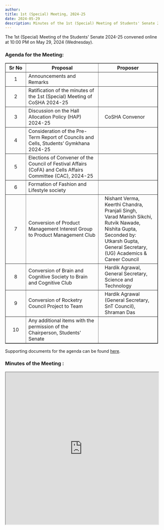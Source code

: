 ```yaml
---
author:
title: 1st (Special) Meeting, 2024-25
date: 2024-05-29
description: Minutes of the 1st (Special) Meeting of Students' Senate 2024-25.
---
```


The 1st (Special) Meeting of the Students' Senate 2024-25 convened online at 10:00 PM on May 29, 2024 (Wednesday). 

### Agenda for the Meeting:

<table border="1" style="border-collapse: collapse;">
  <thead>
    <tr>
      <th style="width: 50px; text-align: center;">Sr No</th>
      <th>Proposal</th>
      <th>Proposer</th>
    </tr>
  </thead>
  <tbody>
    <tr>
      <td style="text-align: center;">1</td>
      <td>Announcements and Remarks</td>
      <td style="padding-left: 20px;"></td>
    </tr>
    <tr>
      <td style="text-align: center;">2</td>
      <td>Ratification of the minutes of the 1st (Special) Meeting of CoSHA 2024-25</td>
      <td style="padding-left: 20px;"></td>
    </tr>
    <tr>
      <td style="text-align: center;">3</td>
      <td>Discussion on the Hall Allocation Policy (HAP) 2024-25</td>
      <td style="padding-left: 20px;">CoSHA Convenor</td>
    </tr>
    <tr>
      <td style="text-align: center;">4</td>
      <td>Consideration of the Pre-Term Report of Councils and Cells, Students’ Gymkhana 2024-25</td>
      <td style="padding-left: 20px;"></td>
    </tr>
    <tr>
      <td style="text-align: center;">5</td>
      <td>Elections of Convener of the Council of Festival Affairs (CoFA) and Cells Affairs Committee (CAC), 2024-25</td>
      <td style="padding-left: 20px;"></td>
    </tr>
    <tr>
      <td style="text-align: center;">6</td>
      <td>Formation of Fashion and Lifestyle society</td>
      <td style="padding-left: 20px;"></td>
    </tr>
    <tr>
      <td style="text-align: center;">7</td>
      <td>Conversion of Product Management Interest Group to Product Management Club</td>
      <td style="padding-left: 20px;">Nishant Verma,<br>Keerthi Chandra,<br>Pranjali Singh,<br>Varad Manish Sikchi,<br>Rutvik Nawade,<br>Nishita Gupta,<br>Seconded by: Utkarsh Gupta, General Secretary, (UG) Academics & Career Council</td>
    </tr>
    <tr>
      <td style="text-align: center;">8</td>
      <td>Conversion of Brain and Cognitive Society to Brain and Cognitive Club</td>
      <td style="padding-left: 20px;">Hardik Agrawal, General Secretary, Science and Technology</td>
    </tr>
    <tr>
      <td style="text-align: center;">9</td>
      <td>Conversion of Rocketry Council Project to Team</td>
      <td style="padding-left: 20px;">Hardik Agrawal (General Secretary, SnT Council), Shraman Das</td>
    </tr>
    <tr>
      <td style="text-align: center;">10</td>
      <td>Any additional items with the permission of the Chairperson, Students' Senate</td>
      <td style="padding-left: 20px;"></td>
    </tr>
  </tbody>
</table>


Supporting documents for the agenda can be found [here](https://drive.google.com/drive/folders/1Je63SpuXNmM7-HTLzvWUIKvXFjEcLZTI).

### **Minutes of the Meeting :**

<iframe src="https://drive.google.com/file/d/1wtQn5k8rGQkfRWm_KOrFVLnJ9yePHojG/preview" width="100%" height="500px"></iframe>